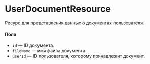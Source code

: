 # UserDocumentResource

Ресурс для представления данных о документах пользователя.

#### Поля

* `id` — ID документа.
* `fileName` — имя файла документа.
* `userId` — ID пользователя, которому принадлежит документ.

